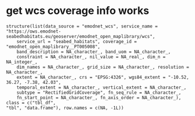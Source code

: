 # get wcs coverage info works

    structure(list(data_source = "emodnet_wcs", service_name = "https://ows.emodnet-seabedhabitats.eu/geoserver/emodnet_open_maplibrary/wcs", 
        service_url = "seabed_habitats", coverage_id = "emodnet_open_maplibrary__PT005008", 
        band_description = NA_character_, band_uom = NA_character_, 
        constraint = NA_character_, nil_value = NA_real_, dim_n = NA_integer_, 
        dim_names = NA_character_, grid_size = NA_character_, resolution = NA_character_, 
        extent = NA_character_, crs = "EPSG:4326", wgs84_extent = "-10.52, 36.27, -7.38, 42.03", 
        temporal_extent = NA_character_, vertical_extent = NA_character_, 
        subtype = "RectifiedGridCoverage", fn_seq_rule = NA_character_, 
        fn_start_point = NA_character_, fn_axis_order = NA_character_), class = c("tbl_df", 
    "tbl", "data.frame"), row.names = c(NA, -1L))

